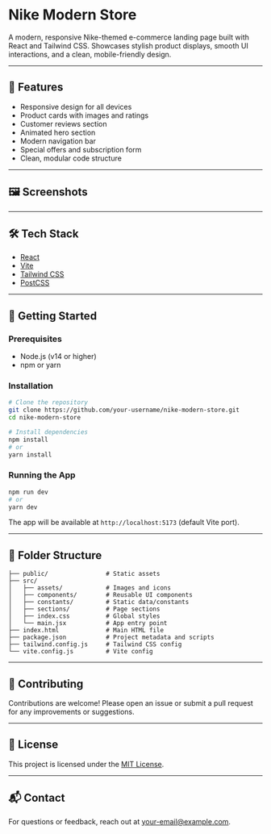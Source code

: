 # Nike Modern Store

A modern, responsive Nike-themed e-commerce landing page built with React and Tailwind CSS. Showcases stylish product displays, smooth UI interactions, and a clean, mobile-friendly design.

---

## 🚀 Features
- Responsive design for all devices
- Product cards with images and ratings
- Customer reviews section
- Animated hero section
- Modern navigation bar
- Special offers and subscription form
- Clean, modular code structure

---

## 🖼️ Screenshots
<!--
Add screenshots of your app below. Example:
![Home Page](./screenshots/home.png)
-->

---

## 🛠️ Tech Stack
- [React](https://reactjs.org/)
- [Vite](https://vitejs.dev/)
- [Tailwind CSS](https://tailwindcss.com/)
- [PostCSS](https://postcss.org/)

---

## 🏁 Getting Started

### Prerequisites
- Node.js (v14 or higher)
- npm or yarn

### Installation
```bash
# Clone the repository
git clone https://github.com/your-username/nike-modern-store.git
cd nike-modern-store

# Install dependencies
npm install
# or
yarn install
```

### Running the App
```bash
npm run dev
# or
yarn dev
```

The app will be available at `http://localhost:5173` (default Vite port).

---

## 📁 Folder Structure
```
├── public/                # Static assets
├── src/
│   ├── assets/            # Images and icons
│   ├── components/        # Reusable UI components
│   ├── constants/         # Static data/constants
│   ├── sections/          # Page sections
│   ├── index.css          # Global styles
│   └── main.jsx           # App entry point
├── index.html             # Main HTML file
├── package.json           # Project metadata and scripts
├── tailwind.config.js     # Tailwind CSS config
└── vite.config.js         # Vite config
```

---

## 🤝 Contributing
Contributions are welcome! Please open an issue or submit a pull request for any improvements or suggestions.

---

## 📄 License
This project is licensed under the [MIT License](LICENSE).

---

## 📬 Contact
For questions or feedback, reach out at [your-email@example.com](mailto:your-praveenyp11@gmail.com).

